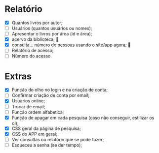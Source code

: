 # Relatório
- [x] Quantos livros por autor;
- [ ] Usuários (quantos usuários ou nomes);
- [ ] Apresentar o livros por área (id e área);
- [x] acervo da biblioteca; 📝
- [x] consulta... número de pessoas usando o site/app agora; 📝
- [ ] Relatório de acesso;
- [ ] Número do acesso.

# Extras
- [x] Função do olho no login e na criação de conta; 
- [ ] Confirmar criação de conta por email;
- [x] Usuarios online;
- [ ] Trocar de email;
- [ ] Função ordem alfabetica;
- [x] Função de apagar em cada pesquisa (caso não conseguir, estilizar os ol); 
- [x] CSS geral da página de pesquisa; 
- [x] CSS do APP em geral; 
- [ ] Ver consultas ou relatório que se pode fazer;
- [ ] Esqueceu a senha (se der tempo);
